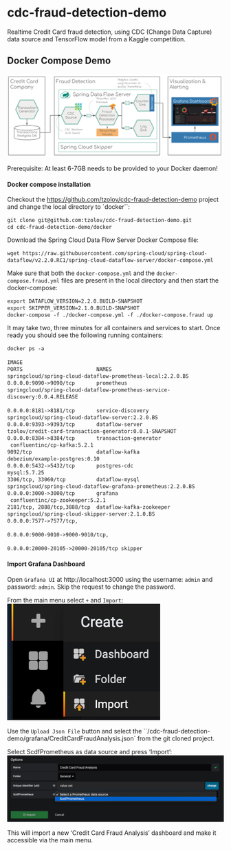 # cdc-fraud-detection-demo
Realtime Credit Card fraud detection, using CDC (Change Data Capture) data source and TensorFlow model from a Kaggle competition.


## Docker Compose Demo

![Demo Architecture](./images/real-time-credit-card-fraud-detection.png)


Prerequisite: At least 6-7GB needs to be provided to your Docker daemon! 

#### Docker compose installation

Checkout the https://github.com/tzolov/cdc-fraud-detection-demo project and change the local directory to `docker``:

```
git clone git@github.com:tzolov/cdc-fraud-detection-demo.git
cd cdc-fraud-detection-demo/docker
```

Download the Spring Cloud Data Flow Server Docker Compose file:

```
wget https://raw.githubusercontent.com/spring-cloud/spring-cloud-dataflow/v2.2.0.RC1/spring-cloud-dataflow-server/docker-compose.yml
```

Make sure that both the `docker-compose.yml` and the `docker-compose.fraud.yml` files are present in the local directory and then  start the docker-compose:

```
export DATAFLOW_VERSION=2.2.0.BUILD-SNAPSHOT
export SKIPPER_VERSION=2.1.0.BUILD-SNAPSHOT
docker-compose -f ./docker-compose.yml -f ./docker-compose.fraud up
```

It may take two, three minutes for all containers and services to start. Once ready you should see the following running containers:

```
docker ps -a

IMAGE                                                             PORTS                        NAMES
springcloud/spring-cloud-dataflow-prometheus-local:2.2.0.BS       0.0.0.0:9090->9090/tcp       prometheus
springcloud/spring-cloud-dataflow-prometheus-service-discovery:0.0.4.RELEASE 
                                                                  0.0.0.0:8181->8181/tcp       service-discovery
springcloud/spring-cloud-dataflow-server:2.2.0.BS                 0.0.0.0:9393->9393/tcp       dataflow-server
tzolov/credit-card-transaction-generator:0.0.1-SNAPSHOT           0.0.0.0:8384->8384/tcp       transaction-generator
 confluentinc/cp-kafka:5.2.1                                      9092/tcp                     dataflow-kafka
debezium/example-postgres:0.10                                    0.0.0.0:5432->5432/tcp       postgres-cdc
mysql:5.7.25                                                      3306/tcp, 33060/tcp          dataflow-mysql
springcloud/spring-cloud-dataflow-grafana-prometheus:2.2.0.BS     0.0.0.0:3000->3000/tcp       grafana
 confluentinc/cp-zookeeper:5.2.1                                  2181/tcp, 2888/tcp,3888/tcp  dataflow-kafka-zookeeper
springcloud/spring-cloud-skipper-server:2.1.0.BS                  0.0.0.0:7577->7577/tcp, 
                                                                  0.0.0.0:9000-9010->9000-9010/tcp,         
                                                                  0.0.0.0:20000-20105->20000-20105/tcp skipper
```

#### Import Grafana Dashboard

Open `Grafana UI` at http://localhost:3000 using the username: `admin` and password: `admin`. Skip the request to change the password. 

From the main menu select `+` and `Import`:
![](./images/dashboard-import-1.png)

Use the `Upload Json File` button and select the ``/cdc-fraud-detection-demo/grafana/CreditCardFraudAnalysis.json` from the git cloned project.

Select ScdfPrometheus as data source and press ‘Import’:
![](./images/dashboard-import-2.png)

This will import a new ‘Credit Card Fraud Analysis’ dashboard and make it accessible via the main menu.

